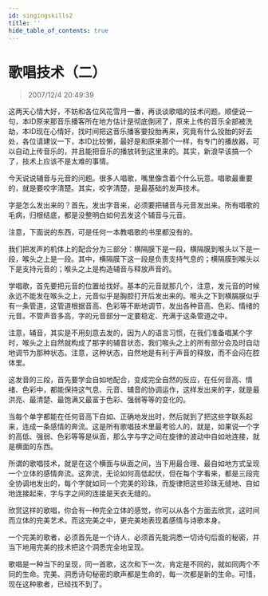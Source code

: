 ```yaml
---
id: singingskills2
title: ''
hide_table_of_contents: true
---
```


# 歌唱技术（二）

> 2007/12/4 20:49:39

<div style={{color: '#FF0000', fontWeight: 'bold', fontSize: '18px', lineHeight: '180%', textAlign: 'left'}}>

这两天心情大好，不妨和各位风花雪月一番，再谈谈歌唱的技术问题。顺便说一句，本ID原来那音乐播客所在地方估计是彻底倒闭了，原来上传的音乐全部被洗劫，本ID现在心情好，找时间把这音乐播客要投胎再来，究竟有什么投胎的好去处，各位请建议一下，本ID比较懒，最好是和原来那个一样，有专门的播放器，可以自动上传音乐的，并且能把音乐的播放转到这里来的。其实，新浪早该搞一个了，技术上应该不是太难的事情。
 
今天说说辅音与元音的问题。很多人唱歌，嘴里像含着个什么玩意。唱歌最重要的，就是要咬字清楚。其实，咬字清楚，是最基础的发声技术。
 
字是怎么发出来的？首先，发出字音来，必须要把辅音与元音发出来。所有唱歌的毛病，归根结底，都是没整明白如何去发这个辅音与元音。
 
注意，下面说的东西，可是任何一本教唱歌的书里都没有的。
 
我们把发声的机体上的配合分为三部分：横隔膜下是一段，横隔膜到喉头以下是一段，喉头之上是一段。其中，横隔膜下这一段是负责支持气息的；横隔膜到喉头以下是支持元音的；喉头之上是构造辅音与释放声音的。
 
学唱歌，首先要把元音的位置给找好。基本的元音就那几个，注意，发元音的时候永远不能发在喉头之上，元音似乎是胸腔打开后发出来的。喉头之下到横膈膜似乎有一条管道，这管道根据音高、色彩等不断地调节，发出各种音高、色彩、情绪的元音。不管声音多高，字的元音部分一定要稳定、充满于这条管道之中。
 
注意，辅音，其实是不用刻意去发的，因为人的语言习惯，在我们准备唱某个字时，喉头之上自然就构成了那字的辅音状态，我们喉头之上的所有部分会及时自动地调节为那种状态。注意，这种状态，自然地是有利于声音的释放，而不会闷在腔体里。
 
这发音的三段，首先要学会自如地配合，变成完全自然的反应，在任何音高、情绪、色彩中，都能保持这气息、元音、辅音的协调运作，这样发出来的字，就是最洪亮、最清楚、最饱满又最富于色彩、强弱等等的变化的。
 
当每个单字都能在任何音高下自如、正确地发出时，然后就到了把这些字联系起来，连成一条感情的奔流。这是所有歌唱技术里最考验人的，就是，如果说一个字的高低、强弱、色彩等等是纵面，那么字与字之间在旋律的波动中自如地连接，就是横面的东西。
 
所谓的歌唱技术，就是在这个横面与纵面之间，当下用最合理、最自如地方式呈现一个立体的感情奔流。这奔流，无论如何高低起伏，但在每个字看来，都是三段完全协调地发出的，每个字就如同一个完美的珍珠，而旋律把这些珍珠无缝地、自如地连接起来，字与字之间的连接是天衣无缝的。
 
欣赏这样的歌唱，你会有一种完全立体的感觉，你可以从各个方面去欣赏，这时间而立体的完美艺术。而这完美之中，更完美地表现着感情与诗歌本身。
 
一个完美的歌者，必须首先是一个诗人，必须首先能洞悉一切诗句后面的秘密，并当下地用完美的技术把这个洞悉完全地呈现。
 
歌唱是一种当下的呈现，同一首歌，这次和下一次，肯定是不同的，就如同两个不同的生命。完美、洞悉诗句秘密的歌声都是生命的，每一次都是新的生命。可惜，现在这种歌者，已经找不到了。
</div>